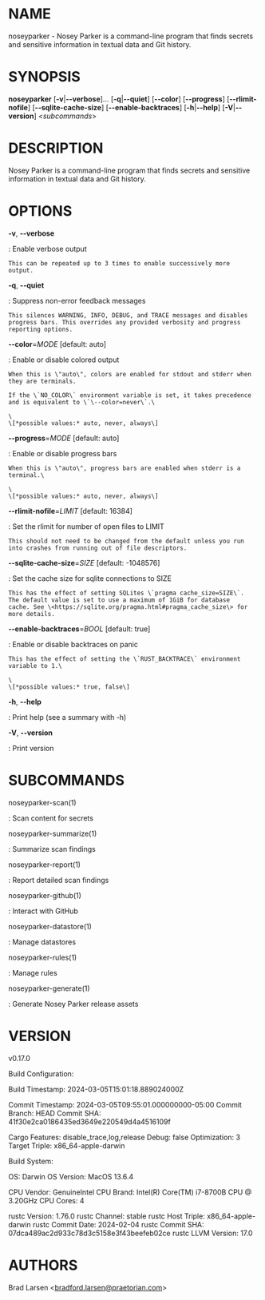 # NAME

noseyparker - Nosey Parker is a command-line program that finds secrets
and sensitive information in textual data and Git history.

# SYNOPSIS

**noseyparker** \[**-v**\|**\--verbose**\]\... \[**-q**\|**\--quiet**\]
\[**\--color**\] \[**\--progress**\] \[**\--rlimit-nofile**\]
\[**\--sqlite-cache-size**\] \[**\--enable-backtraces**\]
\[**-h**\|**\--help**\] \[**-V**\|**\--version**\] \<*subcommands*\>

# DESCRIPTION

Nosey Parker is a command-line program that finds secrets and sensitive
information in textual data and Git history.

# OPTIONS

**-v**, **\--verbose**

:   Enable verbose output

    This can be repeated up to 3 times to enable successively more
    output.

**-q**, **\--quiet**

:   Suppress non-error feedback messages

    This silences WARNING, INFO, DEBUG, and TRACE messages and disables
    progress bars. This overrides any provided verbosity and progress
    reporting options.

**\--color**=*MODE* \[default: auto\]

:   Enable or disable colored output

    When this is \"auto\", colors are enabled for stdout and stderr when
    they are terminals.

    If the \`NO_COLOR\` environment variable is set, it takes precedence
    and is equivalent to \`\--color=never\`.\

    \
    \[*possible values:* auto, never, always\]

**\--progress**=*MODE* \[default: auto\]

:   Enable or disable progress bars

    When this is \"auto\", progress bars are enabled when stderr is a
    terminal.\

    \
    \[*possible values:* auto, never, always\]

**\--rlimit-nofile**=*LIMIT* \[default: 16384\]

:   Set the rlimit for number of open files to LIMIT

    This should not need to be changed from the default unless you run
    into crashes from running out of file descriptors.

**\--sqlite-cache-size**=*SIZE* \[default: -1048576\]

:   Set the cache size for sqlite connections to SIZE

    This has the effect of setting SQLites \`pragma cache_size=SIZE\`.
    The default value is set to use a maximum of 1GiB for database
    cache. See \<https://sqlite.org/pragma.html#pragma_cache_size\> for
    more details.

**\--enable-backtraces**=*BOOL* \[default: true\]

:   Enable or disable backtraces on panic

    This has the effect of setting the \`RUST_BACKTRACE\` environment
    variable to 1.\

    \
    \[*possible values:* true, false\]

**-h**, **\--help**

:   Print help (see a summary with -h)

**-V**, **\--version**

:   Print version

# SUBCOMMANDS

noseyparker-scan(1)

:   Scan content for secrets

noseyparker-summarize(1)

:   Summarize scan findings

noseyparker-report(1)

:   Report detailed scan findings

noseyparker-github(1)

:   Interact with GitHub

noseyparker-datastore(1)

:   Manage datastores

noseyparker-rules(1)

:   Manage rules

noseyparker-generate(1)

:   Generate Nosey Parker release assets

# VERSION

v0.17.0

Build Configuration:

Build Timestamp: 2024-03-05T15:01:18.889024000Z

Commit Timestamp: 2024-03-05T09:55:01.000000000-05:00 Commit Branch:
HEAD Commit SHA: 41f30e2ca0186435ed3649e220549d4a4516109f

Cargo Features: disable_trace,log,release Debug: false Optimization: 3
Target Triple: x86_64-apple-darwin

Build System:

OS: Darwin OS Version: MacOS 13.6.4

CPU Vendor: GenuineIntel CPU Brand: Intel(R) Core(TM) i7-8700B CPU @
3.20GHz CPU Cores: 4

rustc Version: 1.76.0 rustc Channel: stable rustc Host Triple:
x86_64-apple-darwin rustc Commit Date: 2024-02-04 rustc Commit SHA:
07dca489ac2d933c78d3c5158e3f43beefeb02ce rustc LLVM Version: 17.0

# AUTHORS

Brad Larsen \<bradford.larsen@praetorian.com\>
